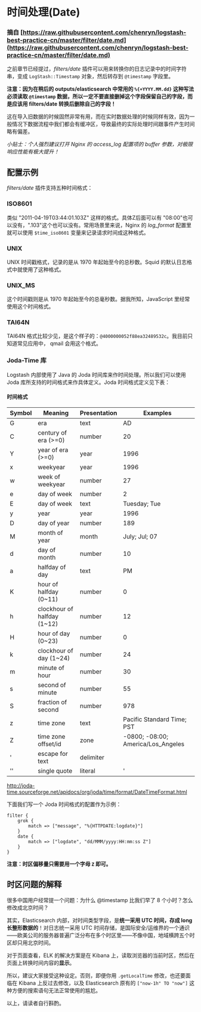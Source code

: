 # 时间处理(Date)

### 摘自 [https://raw.githubusercontent.com/chenryn/logstash-best-practice-cn/master/filter/date.md](https://raw.githubusercontent.com/chenryn/logstash-best-practice-cn/master/filter/date.md)

之前章节已经提过，*filters/date* 插件可以用来转换你的日志记录中的时间字符串，变成 `LogStash::Timestamp` 对象，然后转存到 `@timestamp` 字段里。

**注意：因为在稍后的 outputs/elasticsearch 中常用的 `%{+YYYY.MM.dd}` 这种写法必须读取 `@timestamp` 数据，所以一定不要直接删掉这个字段保留自己的字段，而是应该用 filters/date 转换后删除自己的字段！**

这在导入旧数据的时候固然非常有用，而在实时数据处理的时候同样有效，因为一般情况下数据流程中我们都会有缓冲区，导致最终的实际处理时间跟事件产生时间略有偏差。

*小贴士：个人强烈建议打开 Nginx 的 access_log 配置项的 buffer 参数，对极限响应性能有极大提升！*

## 配置示例

*filters/date* 插件支持五种时间格式：

### ISO8601

类似 "2011-04-19T03:44:01.103Z" 这样的格式。具体Z后面可以有 "08:00"也可以没有，".103"这个也可以没有。常用场景里来说，Nginx 的 *log_format* 配置里就可以使用 `$time_iso8601` 变量来记录请求时间成这种格式。

### UNIX

UNIX 时间戳格式，记录的是从 1970 年起始至今的总秒数。Squid 的默认日志格式中就使用了这种格式。

### UNIX_MS

这个时间戳则是从 1970 年起始至今的总毫秒数。据我所知，JavaScript 里经常使用这个时间格式。

### TAI64N

TAI64N 格式比较少见，是这个样子的：`@4000000052f88ea32489532c`。我目前只知道常见应用中， qmail 会用这个格式。

### Joda-Time 库

Logstash 内部使用了 Java 的 Joda 时间库来作时间处理。所以我们可以使用 Joda 库所支持的时间格式来作具体定义。Joda 时间格式定义见下表：

#### 时间格式

|Symbol  |Meaning                      |Presentation  |Examples|
|--------|-----------------------------|--------------|-------|
|G       |era                          |text          |AD|
|C       |century of era (>=0)         |number        |20|
|Y       |year of era (>=0)            |year          |1996|
|x       |weekyear                     |year          |1996|
|w       |week of weekyear             |number        |27|
|e       |day of week                  |number        |2|
|E       |day of week                  |text          |Tuesday; Tue|
|y       |year                         |year          |1996|
|D       |day of year                  |number        |189|
|M       |month of year                |month         |July; Jul; 07|
|d       |day of month                 |number        |10|
|a       |halfday of day               |text          |PM|
|K       |hour of halfday (0~11)       |number        |0|
|h       |clockhour of halfday (1~12)  |number        |12|
|H       |hour of day (0~23)           |number        |0|
|k       |clockhour of day (1~24)      |number        |24|
|m       |minute of hour               |number        |30|
|s       |second of minute             |number        |55|
|S       |fraction of second           |number        |978|
|z       |time zone                    |text          |Pacific Standard Time; PST|
|Z       |time zone offset/id          |zone          |-0800; -08:00; America/Los_Angeles|
|'       |escape for text              |delimiter     ||
|''      |single quote                 |literal       |'|

<http://joda-time.sourceforge.net/apidocs/org/joda/time/format/DateTimeFormat.html>

下面我们写一个 Joda 时间格式的配置作为示例：

```
filter {
    grok {
        match => ["message", "%{HTTPDATE:logdate}"]
    }
    date {
        match => ["logdate", "dd/MMM/yyyy:HH:mm:ss Z"]
    }
}
```

**注意：时区偏移量只需要用一个字母 `Z` 即可。**

## 时区问题的解释

很多中国用户经常提一个问题：为什么 @timestamp 比我们早了 8 个小时？怎么修改成北京时间？

其实，Elasticsearch 内部，对时间类型字段，是**统一采用 UTC 时间，存成 long 长整形数据的**！对日志统一采用 UTC 时间存储，是国际安全/运维界的一个通识——欧美公司的服务器普遍广泛分布在多个时区里——不像中国，地域横跨五个时区却只用北京时间。

对于页面查看，ELK 的解决方案是在 Kibana 上，读取浏览器的当前时区，然后在页面上转换时间内容的**显示**。

所以，建议大家接受这种设定。否则，即便你用 `.getLocalTime` 修改，也还要面临在 Kibana 上反过去修改，以及 Elasticsearch 原有的 `["now-1h" TO "now"]` 这种方便的搜索语句无法正常使用的尴尬。

以上，请读者自行斟酌。